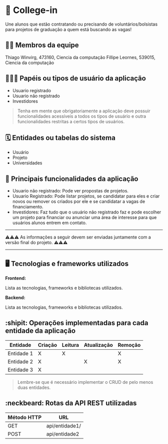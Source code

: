 # :checkered_flag: College-in

Une alunos que estão contratando ou precisando de voluntários/bolsistas para projetos de graduação a quem está buscando as vagas!

## :technologist: Membros da equipe

Thiago Winvirg, 473160, Ciencia da computação
Fillipe Leornes, 539015, Ciencia da computação

## :people_holding_hands: Papéis ou tipos de usuário da aplicação

- Usuario registrado
- Usuario não registrado
- Investidores

> Tenha em mente que obrigatoriamente a aplicação deve possuir funcionalidades acessíveis a todos os tipos de usuário e outra funcionalidades restritas a certos tipos de usuários.

## :spiral_calendar: Entidades ou tabelas do sistema

- Usuário
- Projeto
- Universidades

## :triangular_flag_on_post:	 Principais funcionalidades da aplicação

- Usuario não registrado: Pode ver propostas de projetos.
- Usuario Registrado: Pode listar projetos, se candidatar para eles e criar novos ou remover os criados por ele e se candidatar a vagas de financiamento.
- Investidores: Faz tudo que o usuário não registrado faz e pode escolher um projeto para financiar ou anunciar uma área de interesse para que usuários alunos entrem em contato.

----

:warning::warning::warning: As informações a seguir devem ser enviadas juntamente com a versão final do projeto. :warning::warning::warning:


----

## :desktop_computer: Tecnologias e frameworks utilizados

**Frontend:**

Lista as tecnologias, frameworks e bibliotecas utilizados.

**Backend:**

Lista as tecnologias, frameworks e bibliotecas utilizados.


## :shipit: Operações implementadas para cada entidade da aplicação


| Entidade| Criação | Leitura | Atualização | Remoção |
| --- | --- | --- | --- | --- |
| Entidade 1 | X |  X  |  | X |
| Entidade 2 | X |    |  X | X |
| Entidade 3 | X |    |  |  |

> Lembre-se que é necessário implementar o CRUD de pelo menos duas entidades.

## :neckbeard: Rotas da API REST utilizadas

| Método HTTP | URL |
| --- | --- |
| GET | api/entidade1/|
| POST | api/entidade2 |
